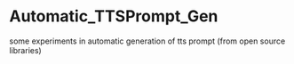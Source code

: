 # Automatic_TTSPrompt_Gen
some experiments in automatic generation of tts prompt (from open source libraries)
